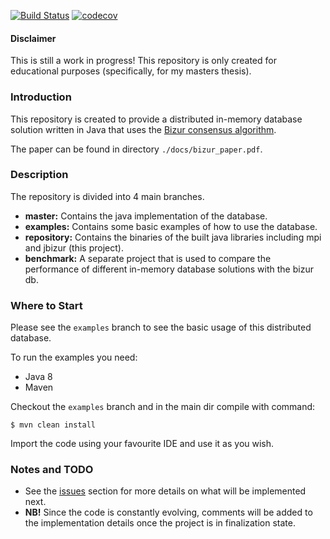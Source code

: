 [![Build Status](https://travis-ci.org/travis-ci/travis-web.svg?branch=master)](https://travis-ci.org/travis-ci/travis-web)
[![codecov](https://codecov.io/gh/mboysan/jbizur/branch/master/graph/badge.svg)](https://codecov.io/gh/mboysan/jbizur)

#### Disclaimer
This is still a work in progress! This repository is only
created for educational purposes (specifically, for my 
masters thesis).


### Introduction

This repository is created to provide a distributed in-memory
database solution written in Java that uses the [Bizur consensus algorithm](https://arxiv.org/pdf/1702.04242.pdf).

The paper can be found in directory ```./docs/bizur_paper.pdf```.


### Description

The repository is divided into 4 main branches.

* **master:** Contains the java implementation of the database.
* **examples:** Contains some basic examples of how to use the database.
* **repository:** Contains the binaries of the built java libraries including mpi and jbizur (this project).
* **benchmark:** A separate project that is used to compare the performance of different in-memory database solutions with the bizur db.


### Where to Start

Please see the ```examples``` branch to see the basic usage 
of this distributed database.

To run the examples you need:
* Java 8
* Maven

Checkout the ```examples``` branch and in the main dir 
compile with command:
```
$ mvn clean install
```
Import the code using your favourite IDE and use it as you
wish.


### Notes and TODO

* See the [issues](https://github.com/mboysan/jbizur/issues)
section for more details on what will be implemented next.
* **NB!** Since the code is constantly evolving, comments 
will be added to the implementation details once the 
project is in finalization state.

